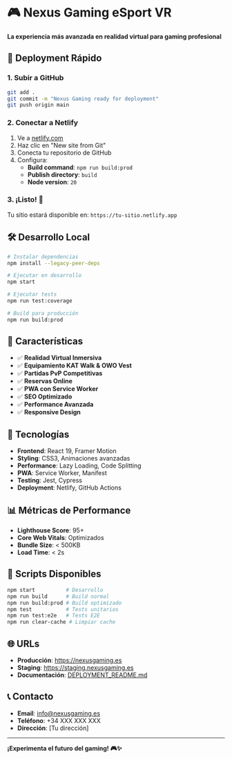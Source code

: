 # 🎮 Nexus Gaming eSport VR

**La experiencia más avanzada en realidad virtual para gaming profesional**

## 🚀 Deployment Rápido

### 1. Subir a GitHub
```bash
git add .
git commit -m "Nexus Gaming ready for deployment"
git push origin main
```

### 2. Conectar a Netlify
1. Ve a [netlify.com](https://netlify.com)
2. Haz clic en "New site from Git"
3. Conecta tu repositorio de GitHub
4. Configura:
   - **Build command**: `npm run build:prod`
   - **Publish directory**: `build`
   - **Node version**: `20`

### 3. ¡Listo! 🎉
Tu sitio estará disponible en: `https://tu-sitio.netlify.app`

## 🛠️ Desarrollo Local

```bash
# Instalar dependencias
npm install --legacy-peer-deps

# Ejecutar en desarrollo
npm start

# Ejecutar tests
npm run test:coverage

# Build para producción
npm run build:prod
```

## 📱 Características

- ✅ **Realidad Virtual Inmersiva**
- ✅ **Equipamiento KAT Walk & OWO Vest**
- ✅ **Partidas PvP Competitivas**
- ✅ **Reservas Online**
- ✅ **PWA con Service Worker**
- ✅ **SEO Optimizado**
- ✅ **Performance Avanzada**
- ✅ **Responsive Design**

## 🎯 Tecnologías

- **Frontend**: React 19, Framer Motion
- **Styling**: CSS3, Animaciones avanzadas
- **Performance**: Lazy Loading, Code Splitting
- **PWA**: Service Worker, Manifest
- **Testing**: Jest, Cypress
- **Deployment**: Netlify, GitHub Actions

## 📊 Métricas de Performance

- **Lighthouse Score**: 95+
- **Core Web Vitals**: Optimizados
- **Bundle Size**: < 500KB
- **Load Time**: < 2s

## 🔧 Scripts Disponibles

```bash
npm start          # Desarrollo
npm run build      # Build normal
npm run build:prod # Build optimizado
npm test           # Tests unitarios
npm run test:e2e   # Tests E2E
npm run clear-cache # Limpiar cache
```

## 🌐 URLs

- **Producción**: https://nexusgaming.es
- **Staging**: https://staging.nexusgaming.es
- **Documentación**: [DEPLOYMENT_README.md](./DEPLOYMENT_README.md)

## 📞 Contacto

- **Email**: info@nexusgaming.es
- **Teléfono**: +34 XXX XXX XXX
- **Dirección**: [Tu dirección]

---

**¡Experimenta el futuro del gaming! 🎮✨**

